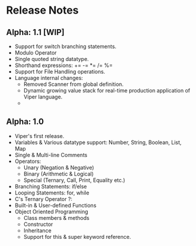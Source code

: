 # Release Notes <!-- {docsify-ignore-all} -->

## Alpha: 1.1 [WIP]

- Support for switch branching statements.
- Modulo Operator
- Single quoted string datatype.
- Shorthand expressions: += -= *= /= %=
- Support for File Handling operations.
- Language internal changes:
    - Removed Scanner from global definition.
    - Dynamic growing value stack for real-time production application of Viper language.
    - 

## Alpha: 1.0

- Viper's first release.
- Variables & Various datatype support: Number, String, Boolean, List, Map
- Single & Multi-line Comments
- Operators:
    - Unary (Negation & Negative)
    - Binary (Arithmetic & Logical)
    - Special (Ternary, Call, Print, Equality etc.)
- Branching Statements: if/else
- Looping Statements: for, while
- C's Ternary Operator ?:
- Built-in & User-defined Functions
- Object Oriented Programming
    - Class members & methods
    - Constructor
    - Inheritance
    - Support for this & super keyword reference.